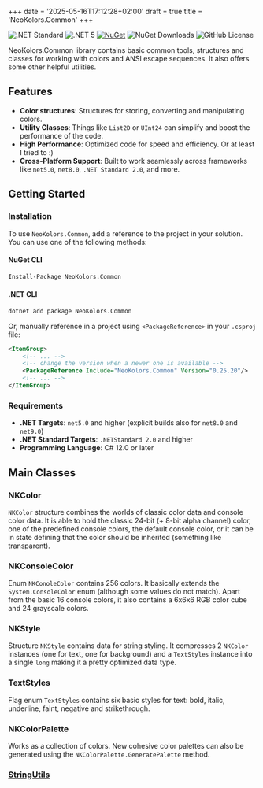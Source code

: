 ﻿+++
date = '2025-05-16T17:12:28+02:00'
draft = true
title = 'NeoKolors.Common'
+++

![.NET Standard](https://img.shields.io/badge/.NET-Standard2.0-89b4fa?style=for-the-badge&labelColor=6c7086)
![.NET 5](https://img.shields.io/badge/.NET-5.0-cba6f7?style=for-the-badge&labelColor=6c7086)
[![NuGet](https://img.shields.io/nuget/v/NeoKolors.Common?color=f5c2e7&style=for-the-badge&labelColor=6c7086)](https://www.nuget.org/packages/NeoKolors.Common)
![NuGet Downloads](https://img.shields.io/nuget/dt/NeoKolors.Common?color=a6e3a1&style=for-the-badge&labelColor=6c7086)
![GitHub License](https://img.shields.io/github/license/KryKomDev/NeoKolors?style=for-the-badge&labelColor=%236c7086&color=%23f9e2af)

NeoKolors.Common library contains basic common tools, structures and classes
for working with colors and ANSI escape sequences. It also offers some other 
helpful utilities.

## Features
- **Color structures**: Structures for storing, converting and manipulating colors.
- **Utility Classes**: Things like `List2D` or `UInt24` can simplify and boost the performance of the code. 
- **High Performance**: Optimized code for speed and efficiency. Or at least I tried to :)
- **Cross-Platform Support**: Built to work seamlessly across frameworks like `net5.0`, `net8.0`, `.NET Standard 2.0`, and more.

## Getting Started

### Installation

To use `NeoKolors.Common`, add a reference to the project in your solution. You can use one of the following methods:

#### NuGet CLI

``` bash
Install-Package NeoKolors.Common
```

#### .NET CLI

``` bash
dotnet add package NeoKolors.Common
```

Or, manually reference in a project using `<PackageReference>` in your `.csproj` file:

``` xml
<ItemGroup>
    <!-- ... -->
    <!-- change the version when a newer one is available -->
    <PackageReference Include="NeoKolors.Common" Version="0.25.20"/> 
    <!-- ... -->
</ItemGroup>
```

### Requirements

- **.NET Targets**: `net5.0` and higher (explicit builds also for `net8.0` and `net9.0`) 
- **.NET Standard Targets**: `.NETStandard 2.0` and higher
- **Programming Language**: C# 12.0 or later

## Main Classes

### NKColor

`NKColor` structure combines the worlds of classic color data and console color data.
It is able to hold the classic 24-bit (+ 8-bit alpha channel) color, one of the predefined 
console colors, the default console color, or it can be in state defining that the color
should be inherited (something like transparent).

### NKConsoleColor

Enum `NKConoleColor` contains 256 colors. It basically extends the `System.ConsoleColor` enum 
(although some values do not match). Apart from the basic 16 console colors, it also 
contains a 6x6x6 RGB color cube and 24 grayscale colors.

### NKStyle

Structure `NKStyle` contains data for string styling. It compresses 2 `NKColor` instances
(one for text, one for background) and a `TextStyles` instance into a single `long` making
it a pretty optimized data type.

### TextStyles

Flag enum `TextStyles` contains six basic styles for text: bold, italic, underline, faint, 
negative and strikethrough.

### NKColorPalette

Works as a collection of colors. New cohesive color palettes can also be generated using the
`NKColorPalette.GeneratePalette` method.

### [StringUtils](/common/stringutils)

